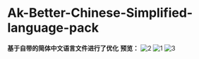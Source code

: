# Ak-Better-Chinese-Simplified-language-pack
**基于自带的简体中文语言文件进行了优化**
**预览：**
![2](vx_images/38852618236555.png)
![1](vx_images/378992618256721.jpg)
![3](vx_images/508022618249390.png)